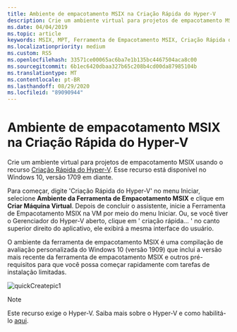 ```yaml
---
title: Ambiente de empacotamento MSIX na Criação Rápida do Hyper-V
description: Crie um ambiente virtual para projetos de empacotamento MSIX usando o recurso Criação Rápida do Hyper-V.
ms.date: 04/04/2019
ms.topic: article
keywords: MSIX, MPT, Ferramenta de Empacotamento MSIX, Criação Rápida do Hyper-V
ms.localizationpriority: medium
ms.custom: RS5
ms.openlocfilehash: 33571ce00065ac6ba7e1b135bc4467504aca8c00
ms.sourcegitcommit: 6b1ec6420dbaa327b65c208b4cd00da87985104b
ms.translationtype: MT
ms.contentlocale: pt-BR
ms.lasthandoff: 08/29/2020
ms.locfileid: "89090944"
---
```

# <a name="msix-packaging-environment-on-hyper-v-quick-create"></a>Ambiente de empacotamento MSIX na Criação Rápida do Hyper-V
 
Crie um ambiente virtual para projetos de empacotamento MSIX usando o recurso [Criação Rápida do Hyper-V](/virtualization/hyper-v-on-windows/quick-start/quick-create-virtual-machine). Esse recurso está disponível no Windows 10, versão 1709 em diante.

Para começar, digite 'Criação Rápida do Hyper-V' no menu Iniciar, selecione **Ambiente da Ferramenta de Empacotamento MSIX** e clique em **Criar Máquina Virtual**. Depois de concluir o assistente, inicie a Ferramenta de Empacotamento MSIX na VM por meio do menu Iniciar. Ou, se você tiver o Gerenciador do Hyper-V aberto, clique em ' criação rápida... ' no canto superior direito do aplicativo, ele exibirá a mesma interface do usuário.

O ambiente da ferramenta de empacotamento MSIX é uma compilação de avaliação personalizada do Windows 10 (versão 1909) que inclui a versão mais recente da ferramenta de empacotamento MSIX e outros pré-requisitos para que você possa começar rapidamente com tarefas de instalação limitadas.

![quickCreatepic1](images/QuickCreateVM.png)

> [!NOTE]
> Este recurso exige o Hyper-V. Saiba mais sobre o Hyper-V e como habilitá-lo [aqui](/virtualization/hyper-v-on-windows/quick-start/enable-hyper-v).